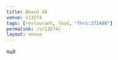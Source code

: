 ```yaml
---
title: Beach 48
venue: v13274
tags: [restaurant, food, "fhrs:371488"]
permalink: /v/13274/
layout: venue
---
```

null